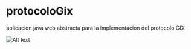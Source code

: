 # protocoloGix
aplicacion java web abstracta para la implementacion del protocolo GIX

![Alt text](/gixServerAbstract/WebContent/static/logo.png?raw=true "Optional Title")
